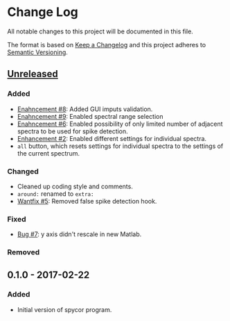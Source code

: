 # Change Log
All notable changes to this project will be documented in this file.

The format is based on [Keep a Changelog](http://keepachangelog.com/) 
and this project adheres to [Semantic Versioning](http://semver.org/).


## [Unreleased](https://github.com/lumik/spycor/compare/v0.1.0...develop)


### Added
- [Enahncement #8](https://github.com/lumik/spycor/issues/8): Added GUI imputs validation.
- [Enahncement #9](https://github.com/lumik/spycor/issues/9): Enabled spectral range selection
- [Enahncement #6](https://github.com/lumik/spycor/issues/6): Enabled possibility of only limited number of adjacent
  spectra to be used for spike detection.
- [Enhancement #2](https://github.com/lumik/spycor/issues/2): Enabled different settings for individual spectra.
- `all` button, which resets settings for individual spectra to the settings of the current spectrum.


### Changed
- Cleaned up coding style and comments.
- `around:` renamed to `extra:`
- [Wantfix #5](https://github.com/lumik/spycor/issues/5): Removed false spike detection hook.


### Fixed
- [Bug #7](https://github.com/lumik/spycor/issues/7): y axis didn't rescale in new Matlab.


### Removed


## 0.1.0 - 2017-02-22


### Added
- Initial version of spycor program.
